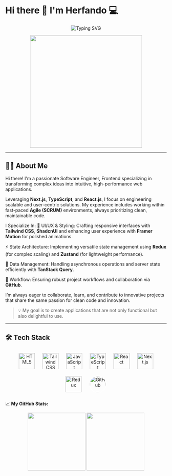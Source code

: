 # Hi there 👋 I'm Herfando 💻  

<p align="center">
  <img src="https://readme-typing-svg.herokuapp.com?font=Orbitron&size=30&duration=3000&pause=1000&color=F700FF&center=true&vCenter=true&width=600&lines=🚀+Software+Engineer+,+Frontend+🚀" alt="Typing SVG" />
</p>

<p align="center">
  <img src="https://media.giphy.com/media/v1.Y2lkPTc5MGI3NjExZjJkM2Y1ZGM5OTI4ZTU0YjVhYjQwY2EyMGQ1OGE0MmYwM2Q5NzRkMCZlcD12MV9naWZzX3NlYXJjaCZjdD1n/qgQUggAC3Pfv687qPC/giphy.gif" width="350"/>
</p>

---

## 👨‍💻 About Me  

Hi there! I'm a passionate Software Engineer, Frontend specializing in transforming complex ideas into intuitive, high-performance web applications.

Leveraging **Next.js**, **TypeScript**, and **React.js**, I focus on engineering scalable and user-centric solutions. My experience includes working within fast-paced **Agile (SCRUM)** environments, always prioritizing clean, maintainable code.

I Specialize In:
🎨 UI/UX & Styling: Crafting responsive interfaces with **Tailwind CSS**, **ShadcnUI** and enhancing user experience with **Framer Motion** for polished animations.

⚡ State Architecture: Implementing versatile state management using **Redux** (for complex scaling) and **Zustand** (for lightweight performance).

🔄 Data Management: Handling asynchronous operations and server state efficiently with **TanStack Query**.

🚀 Workflow: Ensuring robust project workflows and collaboration via **GitHub**.

I’m always eager to collaborate, learn, and contribute to innovative projects that share the same passion for clean code and innovation.

> 💡 My goal is to create applications that are not only functional but also delightful to use.  

---

## 🛠️ Tech Stack  

<p align="center">
  <!-- HTML5 -->
  <img src="https://cdn.jsdelivr.net/gh/devicons/devicon/icons/html5/html5-original.svg" alt="HTML5" title="HTML5" width="50" height="50" style="margin: 10px;"/>
  <!-- Tailwind CSS -->
  <img src="https://cdn.jsdelivr.net/gh/devicons/devicon/icons/tailwindcss/tailwindcss-original.svg" alt="Tailwind CSS" title="Tailwind CSS" width="50" height="50" style="margin: 10px;"/>
  <!-- JavaScript -->
  <img src="https://cdn.jsdelivr.net/gh/devicons/devicon/icons/javascript/javascript-original.svg" alt="JavaScript" title="JavaScript" width="50" height="50" style="margin: 10px;"/>
  <!-- TypeScript -->
  <img src="https://cdn.jsdelivr.net/gh/devicons/devicon/icons/typescript/typescript-original.svg" alt="TypeScript" title="TypeScript" width="50" height="50" style="margin: 10px;"/>
  <!-- React -->
  <img src="https://cdn.jsdelivr.net/gh/devicons/devicon/icons/react/react-original.svg" alt="React" title="React" width="50" height="50" style="margin: 10px;"/>
  <!-- Next.js -->
  <img src="https://cdn.jsdelivr.net/gh/devicons/devicon/icons/nextjs/nextjs-original.svg" alt="Next.js" title="Next.js" width="50" height="50" style="margin: 10px;"/>
  <!-- Redux -->
  <img src="https://cdn.jsdelivr.net/gh/devicons/devicon/icons/redux/redux-original.svg" alt="Redux" title="Redux" width="50" height="50" style="margin: 10px;"/>
  <!-- GitHub dengan border putih -->
  <img src="https://cdn.jsdelivr.net/gh/devicons/devicon/icons/github/github-original.svg" alt="GitHub" title="GitHub" width="50" height="50" style="margin: 10px; border: 2px solid white; border-radius: 50%;"/>
</p>

📈 **My GitHub Stats:**

<p align="center" >
  <img height="180em" src="https://github-readme-stats.vercel.app/api?username=herfando&show_icons=true&hide_border=true&&count_private=true&include_all_commits=true" />
  <img height="180em" src="https://github-profile-summary-cards.vercel.app/api/cards/most-commit-language?username=herfando" />
</p>


